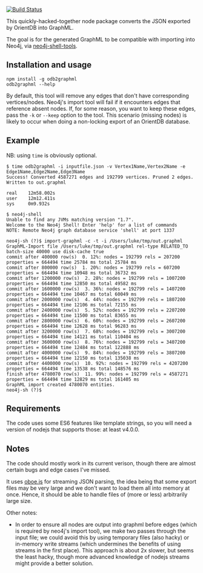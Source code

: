 [![Build Status](https://travis-ci.org/lukeasrodgers/odb2graphml.svg?branch=master)](https://travis-ci.org/lukeasrodgers/odb2graphml)

This quickly-hacked-together node package converts the JSON exported by OrientDB into GraphML.

The goal is for the generated GraphML to be compatible with importing into Neo4j, via [neo4j-shell-tools](https://github.com/jexp/neo4j-shell-tools).

## Installation and usage

```
npm install -g odb2graphml
odb2graphml --help
```

By default, this tool will remove any edges that don't have corresponding vertices/nodes. Neo4j's import tool will fail if it
encounters edges that reference absent nodes. If, for some reason, you want to keep these edges, pass the `-k` or `--keep`
option to the tool. This scenario (missing nodes) is likely to occur when doing a non-locking export of an OrientDB database.

## Example

NB: using `time` is obviously optional.

```
$ time odb2graphml -i inputfile.json -v Vertex1Name,Vertex2Name -e Edge1Name,Edge2Name,Edge3Name
Success! Converted 4587271 edges and 192799 vertices. Pruned 2 edges. Written to out.graphml

real    12m58.002s
user    12m12.411s
sys     0m9.932s

$ neo4j-shell
Unable to find any JVMs matching version "1.7".
Welcome to the Neo4j Shell! Enter 'help' for a list of commands
NOTE: Remote Neo4j graph database service 'shell' at port 1337

neo4j-sh (?)$ import-graphml -c -t -i /Users/luke/tmp/out.graphml
GraphML-Import file /Users/luke/tmp/out.graphml rel-type RELATED_TO batch-size 40000 use disk-cache true
commit after 400000 row(s)  0. 12%: nodes = 192799 rels = 207200 properties = 664494 time 25784 ms total 25784 ms
commit after 800000 row(s)  1. 20%: nodes = 192799 rels = 607200 properties = 664494 time 10948 ms total 36732 ms
commit after 1200000 row(s)  2. 28%: nodes = 192799 rels = 1007200 properties = 664494 time 12850 ms total 49582 ms
commit after 1600000 row(s)  3. 36%: nodes = 192799 rels = 1407200 properties = 664494 time 10467 ms total 60049 ms
commit after 2000000 row(s)  4. 44%: nodes = 192799 rels = 1807200 properties = 664494 time 12106 ms total 72155 ms
commit after 2400000 row(s)  5. 52%: nodes = 192799 rels = 2207200 properties = 664494 time 11500 ms total 83655 ms
commit after 2800000 row(s)  6. 60%: nodes = 192799 rels = 2607200 properties = 664494 time 12628 ms total 96283 ms
commit after 3200000 row(s)  7. 68%: nodes = 192799 rels = 3007200 properties = 664494 time 14121 ms total 110404 ms
commit after 3600000 row(s)  8. 76%: nodes = 192799 rels = 3407200 properties = 664494 time 12484 ms total 122888 ms
commit after 4000000 row(s)  9. 84%: nodes = 192799 rels = 3807200 properties = 664494 time 12150 ms total 135038 ms
commit after 4400000 row(s)  10. 92%: nodes = 192799 rels = 4207200 properties = 664494 time 13538 ms total 148576 ms
finish after 4780070 row(s)  11. 99%: nodes = 192799 rels = 4587271 properties = 664494 time 12829 ms total 161405 ms
GraphML import created 4780070 entities.
neo4j-sh (?)$
```

## Requirements

The code uses some ES6 features like template strings, so you will need a version of nodejs that supports those: at least v4.0.0.

## Notes

The code should mostly work in its current verison, though there are almost certain bugs and edge cases I've missed.

It uses [oboe.js](http://oboejs.com/) for streaming JSON parsing, the idea being that some export files may be very large and we don't want to load them all into memory at once.
Hence, it should be able to handle files of (more or less) arbitrarily large size.

Other notes:

* In order to ensure all nodes are output into graphml before edges (which is required by neo4j's import tool), we make
two passes through the input file; we could avoid this by using temporary files (also hacky) or in-memory write streams (which
undermines the benefits of using streams in the first place). This approach is about 2x slower, but seems the least hacky, though
more advanced knowledge of nodejs streams might provide a better solution.
